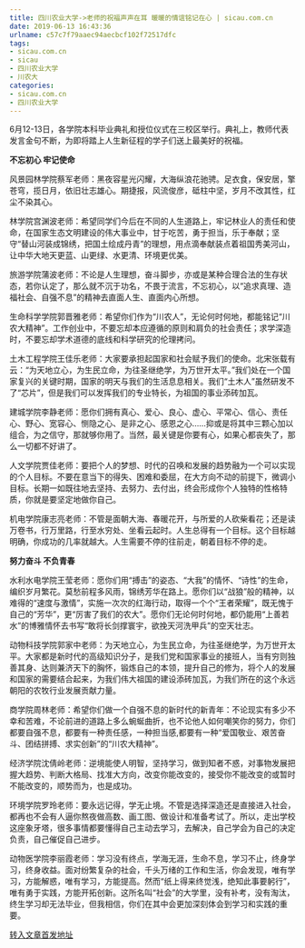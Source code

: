 ```yaml
---
title: 四川农业大学->老师的祝福声声在耳 暖暖的情谊铭记在心 | sicau.com.cn
date: 2019-06-13 16:43:36
urlname: c57c7f79aaec94aecbcf102f72517dfc
tags: 
- sicau.com.cn
- sicau
- 四川农业大学
- 川农大
categories:
- sicau.com.cn
- 四川农业大学
---
```



6月12-13日，各学院本科毕业典礼和授位仪式在三校区举行。典礼上，教师代表发言金句不断，为即将踏上人生新征程的学子们送上最美好的祝福。

**不忘初心 牢记使命**

风景园林学院蔡军老师：黑夜容星光闪耀，大海纵浪花驰骋。足衣食，保安居，擎苍穹，揽日月，依旧壮志雄心。期捷报，风流俊彦，砥柱中坚，岁月不改其性，红尘不染其心。

林学院宫渊波老师：希望同学们今后在不同的人生道路上，牢记林业人的责任和使命，在国家生态文明建设的伟大事业中，甘于吃苦，勇于担当，乐于奉献；坚守“替山河装成锦绣，把国土绘成丹青”的理想，用点滴奉献装点着祖国秀美河山，让中华大地天更蓝、山更绿、水更清、环境更优美。

旅游学院蒲波老师：不论是人生理想，奋斗脚步，亦或是某种合理合法的生存状态，若你认定了，那么就不沉于功名，不畏于流言，不忘初心，以“追求真理、造福社会、自强不息”的精神去直面人生、直面内心所想。

生命科学学院郭晋雅老师：希望你们作为“川农人”，无论何时何地，都能铭记“川农大精神”。工作创业中，不要忘却本应遵循的原则和肩负的社会责任；求学深造时，不要忘却学术道德的底线和科学研究的伦理拷问。

土木工程学院王佳乐老师：大家要承担起国家和社会赋予我们的使命。北宋张载有云：“为天地立心，为生民立命，为往圣继绝学，为万世开太平。”我们处在一个国家复兴的关键时期，国家的明天与我们的生活息息相关。我们“土木人”虽然研发不了“芯片”，但是我们可以发挥我们的专业特长，为祖国的事业添砖加瓦。

建城学院李静老师：愿你们拥有真心、爱心、良心、虚心、平常心、信心、责任心、野心、宽容心、恻隐之心、是非之心、感恩之心……抑或是将其中三颗心加以组合，为之信守，那就够你用了。当然，最关键是你要有心，如果心都丧失了，那么一切都不好讲了。

人文学院贾佳老师：要把个人的梦想、时代的召唤和发展的趋势融为一个可以实现的个人目标。不要在意当下的得失、困难和委屈，在大方向不动的前提下，微调小目标。长期一如既往地去坚持、去努力、去付出，终会形成你个人独特的性格特质，你就是要坚定地做你自己。

机电学院康志亮老师：不管是面朝大海、春暖花开，与所爱的人砍柴看花；还是读万卷书，行万里路，行至水穷处、坐看云起时。人生总得有一个目标。这个目标越明确，你成功的几率就越大。人生需要不停的往前走，朝着目标不停的走。

**努力奋斗 不负青春**

水利水电学院王莹老师：愿你们用“搏击”的姿态、“大我”的情怀、“诗性”的生命，编织岁月繁花。莫愁前程多风雨，锦绣芳华在路上。愿你们以“战狼”般的精神，以难得的“速度与激情”，实施一次次的红海行动，取得一个个“王者荣耀”，既无愧于自己的“芳华”，更“厉害了我们的农大”。愿你们无论何时何地，都仍能用“上善若水”的博雅情怀去书写“敢将长剑撑寰宇，欲挽天河洗甲兵”的空天壮志。

动物科技学院郭家中老师：为天地立心，为生民立命，为往圣继绝学，为万世开太平。大家都是新时代的高级知识分子，是我们党和国家事业的接班人，当有穷则独善其身、达则兼济天下的胸怀，锻炼自己的本领，提升自己的修为，将个人的发展和国家的需要结合起来，为我们伟大祖国的建设添砖加瓦，为我们所在的这个永远朝阳的农牧行业发展贡献力量。

商学院周林老师：希望你们做一个自强不息的新时代的新青年：不论现实有多少不幸和苦难，不论前进的道路上多么蜿蜒曲折，也不论他人如何嘲笑你的努力，你们都要自强不息，都要有一种责任感，一种担当感,都要有一种“爱国敬业、艰苦奋斗、团结拼搏、求实创新”的“川农大精神”。

经济学院沈倩岭老师：逆境能使人明智，坚持学习，做到知者不惑，对事物发展把握大趋势、判断大格局、找准大方向，改变你能改变的，接受你不能改变的或暂时不能改变的，顺势而为，也是成功。

环境学院罗玲老师：要永远记得，学无止境。不管是选择深造还是直接进入社会，都再也不会有人逼你熬夜做高数、画工图、做设计和准备考试了。所以，走出学校这座象牙塔，很多事情都要懂得自己主动去学习，去解决，自己学会为自己的决定负责，自己催促自己进步。

动物医学院李丽霞老师：学习没有终点，学海无涯，生命不息，学习不止，终身学习，终身收益。面对纷繁复杂的社会，千头万绪的工作和生活，你会发现，唯有学习，方能解惑，唯有学习，方能提高。然而“纸上得来终觉浅，绝知此事要躬行”，唯有勇于实践，方能开拓创新。这所名叫“社会”的大学里，没有补考，没有淘汰，终生学习却无法毕业，但我相信，你们在其中会更加深刻体会到学习和实践的重要。





[转入文章首发地址](https://news.sicau.edu.cn/info/1078/52044.htm)